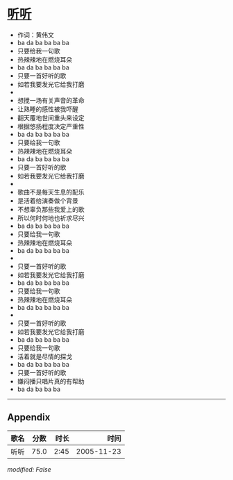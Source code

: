 # [听听](https://music.163.com/song?id=66162)

* 作词：黄伟文
* ba da ba ba ba ba
* 只要给我一句歌
* 热辣辣地在燃烧耳朵
* ba da ba ba ba ba
* 只要一首好听的歌
* 如若我要发光它给我打磨
* 
* 想搅一场有关声音的革命
* 让熟睡的感性被我吓醒
* 翻天覆地世间重头来设定
* 根据悠扬程度决定严重性
* ba da ba ba ba ba
* 只要给我一句歌
* 热辣辣地在燃烧耳朵
* ba da ba ba ba ba
* 只要一首好听的歌
* 如若我要发光它给我打磨
* 
* 歌曲不是每天生息的配乐
* 是活着给演奏做个背景
* 不想辜负那些我爱上的歌
* 所以何时何地也祈求尽兴
* ba da ba ba ba ba
* 只要给我一句歌
* 热辣辣地在燃烧耳朵
* ba da ba ba ba ba
* 
* 只要一首好听的歌
* 如若我要发光它给我打磨
* ba da ba ba ba ba
* 只要给我一句歌
* 热辣辣地在燃烧耳朵
* ba da ba ba ba ba
* 
* 只要一首好听的歌
* 如若我要发光它给我打磨
* ba da ba ba ba ba
* 只要给我一句歌
* 活着就是尽情的探戈
* ba da ba ba ba ba
* 只要一首好听的歌
* 嫌闷播只唱片真的有帮助
* ba da ba ba ba


---

## Appendix

|歌名|分数|时长|时间|
|:---|:---:|---:|---:|
|听听|75.0|2:45|2005-11-23

*modified: False*